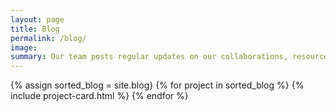 ```yaml
---
layout: page
title: Blog
permalink: /blog/
image:
summary: Our team posts regular updates on our collaborations, resources and evidence utilization. 
---
```


<div class="margin-top-4">
  <div class="grid-row grid-gap">
    {% assign sorted_blog = site.blog}
    {% for project in sorted_blog %}
      {% include project-card.html %}
    {% endfor %}
  </div>
</div>

